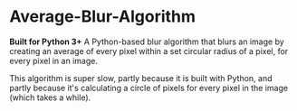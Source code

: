 # Average-Blur-Algorithm
**Built for Python 3+**
A Python-based blur algorithm that blurs an image by creating an average of every pixel within a set circular radius of a pixel, for every pixel in an image.

This algorithm is super slow, partly because it is built with Python, and partly because it's calculating a circle of pixels for every pixel in the image (which takes a while).
